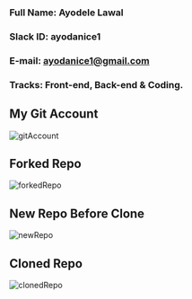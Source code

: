 
### Full Name: Ayodele Lawal

### Slack ID: ayodanice1

### E-mail: ayodanice1@gmail.com

### Tracks: Front-end, Back-end & Coding.

## My Git Account 
![gitAccount](https://user-images.githubusercontent.com/32728256/80894776-33501e00-8cd6-11ea-9465-57ca0d73c591.png)

## Forked Repo
![forkedRepo](https://user-images.githubusercontent.com/32728256/80894832-bec9af00-8cd6-11ea-843b-fce2f76a07fa.png)

## New Repo Before Clone
![newRepo](https://user-images.githubusercontent.com/32728256/80894855-e91b6c80-8cd6-11ea-879d-3d822f7cb8e9.png)

## Cloned Repo
![clonedRepo](https://user-images.githubusercontent.com/32728256/80894817-9d68c300-8cd6-11ea-9303-1da823b94c9a.png)
